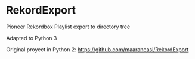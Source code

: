 # RekordExport
Pioneer Rekordbox Playlist export to directory tree

Adapted to Python 3

Original proyect in Python 2: https://github.com/maaraneasi/RekordExport
